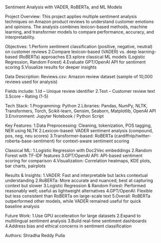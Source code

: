 Sentiment Analysis with VADER, RoBERTa, and ML Models 

Project Overview: 
This project applies multiple sentiment analysis techniques on Amazon product reviews to understand customer emotions and opinions. The analysis combines lexicon-based methods, machine learning, and transformer models to compare performance, accuracy, and interpretability. 

Objectives: 
1.Perform sentiment classification (positive, negative, neutral) on customer reviews 
2.Compare lexicon-based (VADER) vs. deep learning-based (RoBERTa) approaches 
E3.xplore classical ML models (Logistic Regression, Random Forest) 
4.Evaluate GPT/OpenAI API for sentiment scoring 
5.Visualize results for deeper insights 

Data Description: 
Reviews.csv: Amazon review dataset (sample of 10,000 reviews used for analysis) 

Fields include: 
1.Id – Unique review identifier 
2.Text – Customer review text 
3.Score – Rating (1-5) 

Tech Stack: 
1.Programming: Python 
2.Libraries: Pandas, NumPy, NLTK, Transformers, Torch, Scikit-learn, Gensim, Seaborn, Matplotlib, OpenAI API 
3.Environment: Jupyter Notebook / Python Script 

Key Features: 
1.Data Preprocessing: Cleaning, tokenization, POS tagging, NER using NLTK 
2.Lexicon-based: VADER sentiment analysis (compound, pos, neg, neu scores) 
3.Transformer-based: RoBERTa (cardiffnlp/twitter-roberta-base-sentiment) for context-aware sentiment scoring 

Classical ML: 
1.Logistic Regression with Doc2Vec embeddings 
2.Random Forest with TF-IDF features 
3.GPT/OpenAI API: API-based sentiment scoring for comparison 
4.Visualization: Correlation heatmaps, KDE plots, bar charts, pairplots 

Results & Insights: 
1.VADER: Fast and interpretable but lacks contextual understanding 
2.RoBERTa: More accurate and nuanced; best at capturing context but slower 
3.Logistic Regression & Random Forest: Performed reasonably well; useful as lightweight alternatives 
4.GPT/OpenAI: Flexible but less consistent than RoBERTa on large-scale text 
5.Overall: RoBERTa outperformed other models, while VADER remained useful for quick baseline analysis 

Future Work: 
1.Use GPU acceleration for large datasets 
2.Expand to multilingual sentiment analysis 
3.Build real-time sentiment dashboards 
4.Address bias and ethical concerns in sentiment classification 

Authors: 
Shradha Reddy Pulla 

 

